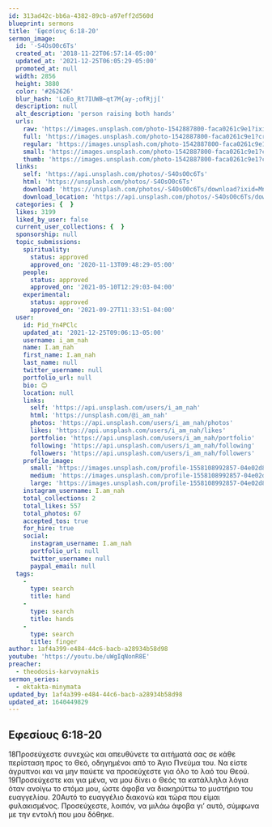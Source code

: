 ```yaml
---
id: 313ad42c-bb6a-4382-89cb-a97eff2d560d
blueprint: sermons
title: 'Eφεσίους 6:18-20'
sermon_image:
  id: '-S4OsO0c6Ts'
  created_at: '2018-11-22T06:57:14-05:00'
  updated_at: '2021-12-25T06:05:29-05:00'
  promoted_at: null
  width: 2856
  height: 3880
  color: '#262626'
  blur_hash: 'LoEo_Rt7IUWB~qt7M{ay-;ofRjj['
  description: null
  alt_description: 'person raising both hands'
  urls:
    raw: 'https://images.unsplash.com/photo-1542887800-faca0261c9e1?ixid=MnwxNjM3NDl8MHwxfHNlYXJjaHwxNTR8fHByYXl8ZW58MHx8fHwxNjQwNDQ5NDg4&ixlib=rb-1.2.1'
    full: 'https://images.unsplash.com/photo-1542887800-faca0261c9e1?crop=entropy&cs=srgb&fm=jpg&ixid=MnwxNjM3NDl8MHwxfHNlYXJjaHwxNTR8fHByYXl8ZW58MHx8fHwxNjQwNDQ5NDg4&ixlib=rb-1.2.1&q=85'
    regular: 'https://images.unsplash.com/photo-1542887800-faca0261c9e1?crop=entropy&cs=tinysrgb&fit=max&fm=jpg&ixid=MnwxNjM3NDl8MHwxfHNlYXJjaHwxNTR8fHByYXl8ZW58MHx8fHwxNjQwNDQ5NDg4&ixlib=rb-1.2.1&q=80&w=1080'
    small: 'https://images.unsplash.com/photo-1542887800-faca0261c9e1?crop=entropy&cs=tinysrgb&fit=max&fm=jpg&ixid=MnwxNjM3NDl8MHwxfHNlYXJjaHwxNTR8fHByYXl8ZW58MHx8fHwxNjQwNDQ5NDg4&ixlib=rb-1.2.1&q=80&w=400'
    thumb: 'https://images.unsplash.com/photo-1542887800-faca0261c9e1?crop=entropy&cs=tinysrgb&fit=max&fm=jpg&ixid=MnwxNjM3NDl8MHwxfHNlYXJjaHwxNTR8fHByYXl8ZW58MHx8fHwxNjQwNDQ5NDg4&ixlib=rb-1.2.1&q=80&w=200'
  links:
    self: 'https://api.unsplash.com/photos/-S4OsO0c6Ts'
    html: 'https://unsplash.com/photos/-S4OsO0c6Ts'
    download: 'https://unsplash.com/photos/-S4OsO0c6Ts/download?ixid=MnwxNjM3NDl8MHwxfHNlYXJjaHwxNTR8fHByYXl8ZW58MHx8fHwxNjQwNDQ5NDg4'
    download_location: 'https://api.unsplash.com/photos/-S4OsO0c6Ts/download?ixid=MnwxNjM3NDl8MHwxfHNlYXJjaHwxNTR8fHByYXl8ZW58MHx8fHwxNjQwNDQ5NDg4'
  categories: {  }
  likes: 3199
  liked_by_user: false
  current_user_collections: {  }
  sponsorship: null
  topic_submissions:
    spirituality:
      status: approved
      approved_on: '2020-11-13T09:48:29-05:00'
    people:
      status: approved
      approved_on: '2021-05-10T12:29:03-04:00'
    experimental:
      status: approved
      approved_on: '2021-09-27T11:33:51-04:00'
  user:
    id: Pid_Yn4PClc
    updated_at: '2021-12-25T09:06:13-05:00'
    username: i_am_nah
    name: I.am_nah
    first_name: I.am_nah
    last_name: null
    twitter_username: null
    portfolio_url: null
    bio: 😊
    location: null
    links:
      self: 'https://api.unsplash.com/users/i_am_nah'
      html: 'https://unsplash.com/@i_am_nah'
      photos: 'https://api.unsplash.com/users/i_am_nah/photos'
      likes: 'https://api.unsplash.com/users/i_am_nah/likes'
      portfolio: 'https://api.unsplash.com/users/i_am_nah/portfolio'
      following: 'https://api.unsplash.com/users/i_am_nah/following'
      followers: 'https://api.unsplash.com/users/i_am_nah/followers'
    profile_image:
      small: 'https://images.unsplash.com/profile-1558108992857-04e02d8bfc1a?ixlib=rb-1.2.1&q=80&fm=jpg&crop=faces&cs=tinysrgb&fit=crop&h=32&w=32'
      medium: 'https://images.unsplash.com/profile-1558108992857-04e02d8bfc1a?ixlib=rb-1.2.1&q=80&fm=jpg&crop=faces&cs=tinysrgb&fit=crop&h=64&w=64'
      large: 'https://images.unsplash.com/profile-1558108992857-04e02d8bfc1a?ixlib=rb-1.2.1&q=80&fm=jpg&crop=faces&cs=tinysrgb&fit=crop&h=128&w=128'
    instagram_username: I.am_nah
    total_collections: 2
    total_likes: 557
    total_photos: 67
    accepted_tos: true
    for_hire: true
    social:
      instagram_username: I.am_nah
      portfolio_url: null
      twitter_username: null
      paypal_email: null
  tags:
    -
      type: search
      title: hand
    -
      type: search
      title: hands
    -
      type: search
      title: finger
author: 1af4a399-e484-44c6-bacb-a28934b58d98
youtube: 'https://youtu.be/uWgIqNonR8E'
preacher:
  - theodosis-karvoynakis
sermon_series:
  - ektakta-minymata
updated_by: 1af4a399-e484-44c6-bacb-a28934b58d98
updated_at: 1640449829
---
```

## Eφεσίους 6:18-20

18Προσεύχεστε συνεχώς και απευθύνετε τα αιτήματά σας σε κάθε περίσταση προς το Θεό, οδηγημένοι από το Άγιο Πνεύμα του. Να είστε άγρυπνοι και να μην παύετε να προσεύχεστε για όλο το λαό του Θεού. 19Προσεύχεστε και για μένα, να μου δίνει ο Θεός τα κατάλληλα λόγια όταν ανοίγω το στόμα μου, ώστε άφοβα να διακηρύττω το μυστήριο του ευαγγελίου. 20Αυτό το ευαγγέλιο διακονώ και τώρα που είμαι φυλακισμένος. Προσεύχεστε, λοιπόν, να μιλάω άφοβα γι’ αυτό, σύμφωνα με την εντολή που μου δόθηκε.